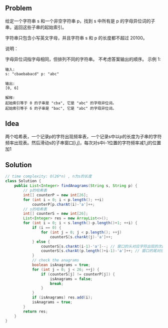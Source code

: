 ## Problem

给定一个字符串 s 和一个非空字符串 p，找到 s 中所有是 p 的字母异位词的子串，返回这些子串的起始索引。

字符串只包含小写英文字母，并且字符串 s 和 p 的长度都不超过 20100。

说明：

字母异位词指字母相同，但排列不同的字符串。
不考虑答案输出的顺序。
示例 1:

```
输入:
s: "cbaebabacd" p: "abc"

输出:
[0, 6]

解释:
起始索引等于 0 的子串是 "cba", 它是 "abc" 的字母异位词。
起始索引等于 6 的子串是 "bac", 它是 "abc" 的字母异位词。
```

## Idea

两个哈希表，一个记录p的字符出现频率表，一个记录s中以p的长度为子串的字符频率出现表。然后滑动s的子串窗口[i,j]，每次对s中i-1位置的字符频率减1,j的位置加1

## Solution

```java
// time complexity: O(26*n) , n为s的长度
class Solution {
    public List<Integer> findAnagrams(String s, String p) {
        // p的哈希表
        int[] counterP = new int[26];
        for (int i = 0; i < p.length(); ++i)
            counterP[p.charAt(i)-'a']++;
        // s的哈希表
        int[] counterS = new int[26];
        List<Integer> res = new ArrayList<>();
        for (int i = 0; i < s.length()-p.length()+1; ++i) {
            if (i == 0) {
                for (int j = 0; j < p.length(); ++j)
                    counterS[s.charAt(j)-'a']++;
            } else {
                counterS[s.charAt(i-1)-'a']--; // 窗口的头对应字符出现的次数减1
                counterS[s.charAt(p.length()+i-1)-'a']++; // 窗口的尾对应字符出现的次数加1
            }
            // check the anagrams
            boolean isAnagrams = true;
            for (int j = 0; j < 26; ++j) {
                if (counterS[j] != counterP[j]) {
                    isAnagrams = false;
                    break;   
                }
            }
            if (isAnagrams) res.add(i);
            isAnagrams = true;
        }
        return res;
    }
}
```

